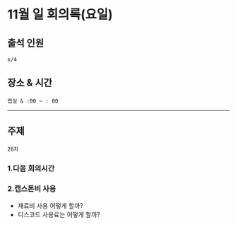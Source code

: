 # **11월 일 회의록(요일)**

## **출석 인원**
```
x/4
```

## **장소 & 시간**
```
랩실 & :00 ~ : 00
```
---
## **주제**
```
26차
```

### **1.다음 회의시간**

### **2.캡스톤비 사용**
- 재료비 사용 어떻게 할까?
- 디스코드 사용료는 어떻게 할까?